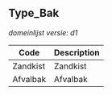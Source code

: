 ## Type_Bak

*domeinlijst versie: d1* 

 |Code |Description	|
|	---	|	---	|
| Zandkist | Zandkist |
| Afvalbak | Afvalbak |
